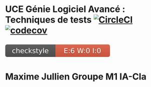 # UCE Génie Logiciel Avancé : Techniques de tests [![CircleCI](https://circleci.com/gh/maximejullien2/ceri-m1-techniques-de-test.svg?style=svg)](https://circleci.com/gh/maximejullien2/ceri-m1-techniques-de-test) [![codecov](https://codecov.io/gh/maximejullien2/ceri-m1-techniques-de-test/graph/badge.svg?token=TR544XN3QS)](https://codecov.io/gh/maximejullien2/ceri-m1-techniques-de-test) <p><img src="./checkstyle-result.svg"/></p>
# Maxime Jullien Groupe M1 IA-Cla
